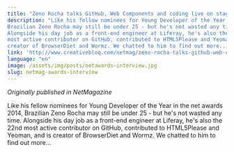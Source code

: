```yaml
---
title: "Zeno Rocha talks GitHub, Web Components and coding live on stage"
description: "Like his fellow nominees for Young Developer of the Year in the net awards 2014,
Brazilian Zeno Rocha may still be under 25 - but he's not wasted any time.
Alongside his day job as a front-end engineer at Liferay, he's also the 22nd
most active contributor on GitHub, contributed to HTML5Please and Yeoman, and is
creator of BrowserDiet and Wormz. We chatted to him to find out more..."
link: 'http://www.creativebloq.com/netmag/zeno-rocha-talks-github-web-components-and-coding-live-stage-21410625'
language: "en"
image: /assets/img/posts/netawards-interview.jpg
slug: netmag-awards-interview
---
```


*Originally published in NetMagazine*

Like his fellow nominees for Young Developer of the Year in the net awards 2014,
Brazilian Zeno Rocha may still be under 25 - but he's not wasted any time.
Alongside his day job as a front-end engineer at Liferay, he's also the 22nd
most active contributor on GitHub, contributed to HTML5Please and Yeoman, and is
creator of BrowserDiet and Wormz. We chatted to him to find out more...